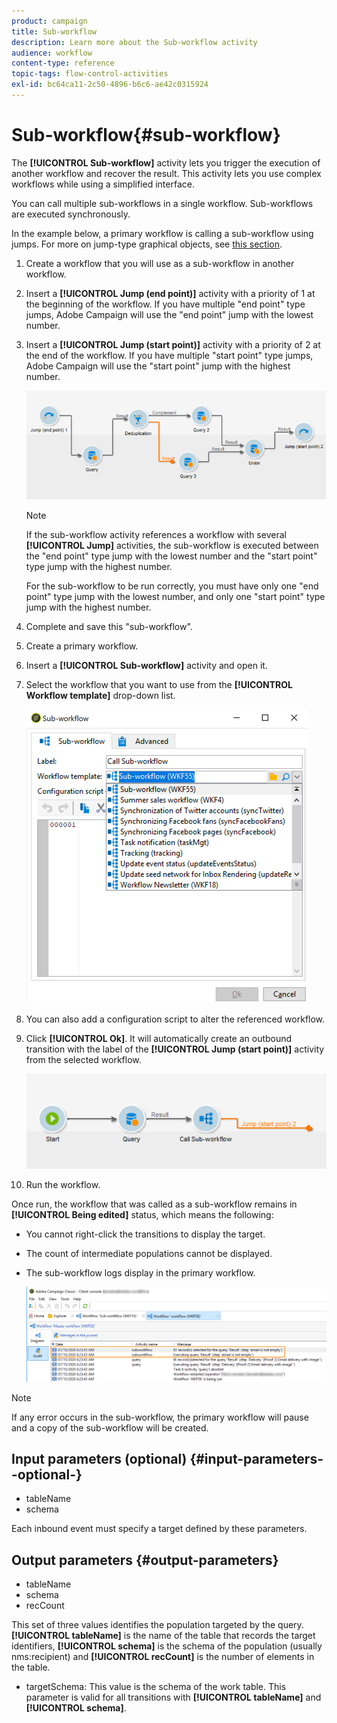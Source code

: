 ```yaml
---
product: campaign
title: Sub-workflow
description: Learn more about the Sub-workflow activity
audience: workflow
content-type: reference
topic-tags: flow-control-activities
exl-id: bc64ca11-2c50-4896-b6c6-ae42c0315924
---
```

# Sub-workflow{#sub-workflow}

The **[!UICONTROL Sub-workflow]** activity lets you trigger the execution of another workflow and recover the result. This activity lets you use complex workflows while using a simplified interface.

You can call multiple sub-workflows in a single workflow. Sub-workflows are executed synchronously.

In the example below, a primary workflow is calling a sub-workflow using jumps. For more on jump-type graphical objects, see [this section](jump--start-point-and-end-point-.md).

1. Create a workflow that you will use as a sub-workflow in another workflow.
1. Insert a **[!UICONTROL Jump (end point)]** activity with a priority of 1 at the beginning of the workflow. If you have multiple "end point" type jumps, Adobe Campaign will use the "end point" jump with the lowest number.
1. Insert a **[!UICONTROL Jump (start point)]** activity with a priority of 2 at the end of the workflow. If you have multiple "start point" type jumps, Adobe Campaign will use the "start point" jump with the highest number.

   ![](assets/subworkflow_jumps.png)

   >[!NOTE]
   >
   >If the sub-workflow activity references a workflow with several **[!UICONTROL Jump]** activities, the sub-workflow is executed between the "end point" type jump with the lowest number and the "start point" type jump with the highest number.
   >
   >For the sub-workflow to be run correctly, you must have only one "end point" type jump with the lowest number, and only one "start point" type jump with the highest number.

1. Complete and save this "sub-workflow".
1. Create a primary workflow.
1. Insert a **[!UICONTROL Sub-workflow]** activity and open it.
1. Select the workflow that you want to use from the **[!UICONTROL Workflow template]** drop-down list.

   ![](assets/subworkflow_selection.png)

1. You can also add a configuration script to alter the referenced workflow.
1. Click **[!UICONTROL Ok]**. It will automatically create an outbound transition with the label of the **[!UICONTROL Jump (start point)]** activity from the selected workflow.

   ![](assets/subworkflow_outbound.png)

1. Run the workflow.

Once run, the workflow that was called as a sub-workflow remains in **[!UICONTROL Being edited]** status, which means the following:

* You cannot right-click the transitions to display the target.
* The count of intermediate populations cannot be displayed.
* The sub-workflow logs display in the primary workflow.

   ![](assets/subworkflow_logs.png)

>[!NOTE]
>
>If any error occurs in the sub-workflow, the primary workflow will pause and a copy of the sub-workflow will be created.

## Input parameters (optional) {#input-parameters--optional-}

* tableName
* schema

Each inbound event must specify a target defined by these parameters.

## Output parameters {#output-parameters}

* tableName
* schema
* recCount

This set of three values identifies the population targeted by the query. **[!UICONTROL tableName]** is the name of the table that records the target identifiers, **[!UICONTROL schema]** is the schema of the population (usually nms:recipient) and **[!UICONTROL recCount]** is the number of elements in the table.

* targetSchema: This value is the schema of the work table. This parameter is valid for all transitions with **[!UICONTROL tableName]** and **[!UICONTROL schema]**.
